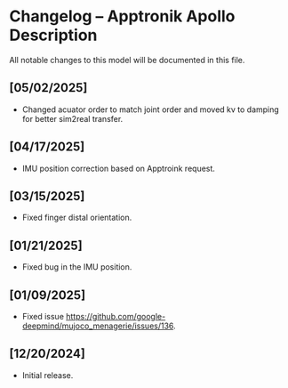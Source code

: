# Changelog – Apptronik Apollo Description

All notable changes to this model will be documented in this file.

## [05/02/2025]
- Changed acuator order to match joint order and moved kv to damping for better
sim2real transfer.

## [04/17/2025]
- IMU position correction based on Apptroink request.

## [03/15/2025]
- Fixed finger distal orientation.

## [01/21/2025]
- Fixed bug in the IMU position.

## [01/09/2025]
- Fixed issue https://github.com/google-deepmind/mujoco_menagerie/issues/136.

## [12/20/2024]
- Initial release.
